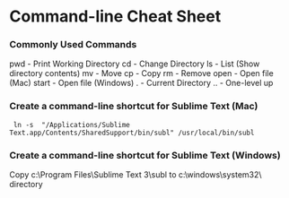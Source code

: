 # Command-line Cheat Sheet

### Commonly Used Commands

pwd - Print Working Directory
cd - Change Directory
ls - List (Show directory contents)
mv - Move
cp - Copy
rm - Remove
open - Open file (Mac)
start - Open file (Windows)
. - Current Directory
.. - One-level up

### Create a command-line shortcut for Sublime Text (Mac)

	 ln -s  "/Applications/Sublime Text.app/Contents/SharedSupport/bin/subl" /usr/local/bin/subl
     
### Create a command-line shortcut for Sublime Text (Windows)

Copy c:\Program Files\Sublime Text 3\subl to c:\windows\system32\ directory
        


